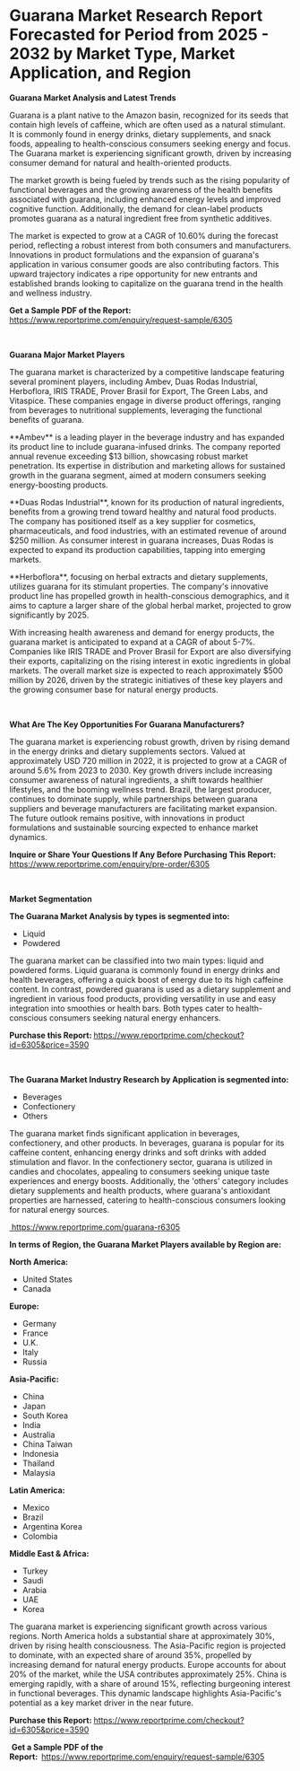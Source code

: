 <p><h1>Guarana Market Research Report Forecasted for Period from 2025 -  2032 by Market Type, Market Application, and Region</h1></p><p><strong>Guarana Market Analysis and Latest Trends</strong></p>
<p><p>Guarana is a plant native to the Amazon basin, recognized for its seeds that contain high levels of caffeine, which are often used as a natural stimulant. It is commonly found in energy drinks, dietary supplements, and snack foods, appealing to health-conscious consumers seeking energy and focus. The Guarana market is experiencing significant growth, driven by increasing consumer demand for natural and health-oriented products.</p><p>The market growth is being fueled by trends such as the rising popularity of functional beverages and the growing awareness of the health benefits associated with guarana, including enhanced energy levels and improved cognitive function. Additionally, the demand for clean-label products promotes guarana as a natural ingredient free from synthetic additives. </p><p> </p><p>The market is expected to grow at a CAGR of 10.60% during the forecast period, reflecting a robust interest from both consumers and manufacturers. Innovations in product formulations and the expansion of guarana's application in various consumer goods are also contributing factors. This upward trajectory indicates a ripe opportunity for new entrants and established brands looking to capitalize on the guarana trend in the health and wellness industry.</p></p>
<p><strong>Get a Sample PDF of the Report:&nbsp;</strong> <a href="https://www.reportprime.com/enquiry/request-sample/6305?utm_campaign=4531&utm_medium=2&utm_source=Github&utm_content=ia&utm_term=15052025&utm_id=guarana">https://www.reportprime.com/enquiry/request-sample/6305</a></p>
<p>&nbsp;</p>
<p><strong>Guarana Major Market Players</strong></p>
<p><p>The guarana market is characterized by a competitive landscape featuring several prominent players, including Ambev, Duas Rodas Industrial, Herboflora, IRIS TRADE, Prover Brasil for Export, The Green Labs, and Vitaspice. These companies engage in diverse product offerings, ranging from beverages to nutritional supplements, leveraging the functional benefits of guarana.</p><p>**Ambev** is a leading player in the beverage industry and has expanded its product line to include guarana-infused drinks. The company reported annual revenue exceeding $13 billion, showcasing robust market penetration. Its expertise in distribution and marketing allows for sustained growth in the guarana segment, aimed at modern consumers seeking energy-boosting products.</p><p>**Duas Rodas Industrial**, known for its production of natural ingredients, benefits from a growing trend toward healthy and natural food products. The company has positioned itself as a key supplier for cosmetics, pharmaceuticals, and food industries, with an estimated revenue of around $250 million. As consumer interest in guarana increases, Duas Rodas is expected to expand its production capabilities, tapping into emerging markets.</p><p>**Herboflora**, focusing on herbal extracts and dietary supplements, utilizes guarana for its stimulant properties. The company's innovative product line has propelled growth in health-conscious demographics, and it aims to capture a larger share of the global herbal market, projected to grow significantly by 2025.</p><p>With increasing health awareness and demand for energy products, the guarana market is anticipated to expand at a CAGR of about 5-7%. Companies like IRIS TRADE and Prover Brasil for Export are also diversifying their exports, capitalizing on the rising interest in exotic ingredients in global markets. The overall market size is expected to reach approximately $500 million by 2026, driven by the strategic initiatives of these key players and the growing consumer base for natural energy products.</p></p>
<p>&nbsp;</p>
<p><strong>What Are The Key Opportunities For Guarana Manufacturers?</strong></p>
<p><p>The guarana market is experiencing robust growth, driven by rising demand in the energy drinks and dietary supplements sectors. Valued at approximately USD 720 million in 2022, it is projected to grow at a CAGR of around 5.6% from 2023 to 2030. Key growth drivers include increasing consumer awareness of natural ingredients, a shift towards healthier lifestyles, and the booming wellness trend. Brazil, the largest producer, continues to dominate supply, while partnerships between guarana suppliers and beverage manufacturers are facilitating market expansion. The future outlook remains positive, with innovations in product formulations and sustainable sourcing expected to enhance market dynamics.</p></p>
<p><strong>Inquire or Share Your Questions If Any Before Purchasing This Report:</strong> <a href="https://www.reportprime.com/enquiry/pre-order/6305?utm_campaign=4531&utm_medium=2&utm_source=Github&utm_content=ia&utm_term=15052025&utm_id=guarana">https://www.reportprime.com/enquiry/pre-order/6305</a></p>
<p>&nbsp;</p>
<p><strong>Market Segmentation</strong></p>
<p><strong>The Guarana Market Analysis by types is segmented into:</strong></p>
<p><ul><li>Liquid</li><li>Powdered</li></ul></p>
<p><p>The guarana market can be classified into two main types: liquid and powdered forms. Liquid guarana is commonly found in energy drinks and health beverages, offering a quick boost of energy due to its high caffeine content. In contrast, powdered guarana is used as a dietary supplement and ingredient in various food products, providing versatility in use and easy integration into smoothies or health bars. Both types cater to health-conscious consumers seeking natural energy enhancers.</p></p>
<p><strong>Purchase this Report:&nbsp;</strong><a href="https://www.reportprime.com/checkout?id=6305&price=3590&utm_campaign=4531&utm_medium=2&utm_source=Github&utm_content=ia&utm_term=15052025&utm_id=guarana">https://www.reportprime.com/checkout?id=6305&price=3590</a></p>
<p>&nbsp;</p>
<p><strong>The Guarana Market Industry Research by Application is segmented into:</strong></p>
<p><ul><li>Beverages</li><li>Confectionery</li><li>Others</li></ul></p>
<p><p>The guarana market finds significant application in beverages, confectionery, and other products. In beverages, guarana is popular for its caffeine content, enhancing energy drinks and soft drinks with added stimulation and flavor. In the confectionery sector, guarana is utilized in candies and chocolates, appealing to consumers seeking unique taste experiences and energy boosts. Additionally, the 'others' category includes dietary supplements and health products, where guarana's antioxidant properties are harnessed, catering to health-conscious consumers looking for natural energy sources.</p></p>
<p><a href="https://www.reportprime.com/guarana-r6305?utm_campaign=4531&utm_medium=2&utm_source=Github&utm_content=ia&utm_term=15052025&utm_id=guarana">&nbsp;https://www.reportprime.com/guarana-r6305</a></p>
<p><strong>In terms of Region, the Guarana Market Players available by Region are:</strong></p>
<p>
    <p> <strong> North America: </strong>
        <ul>
            <li>United States</li>
            <li>Canada</li>
        </ul>
        </p> 
    <p> <strong> Europe: </strong>
        <ul>
            <li>Germany</li>
            <li>France</li>
            <li>U.K.</li>
            <li>Italy</li>
            <li>Russia</li>
        </ul>
        </p> 
    <p> <strong> Asia-Pacific: </strong>
        <ul>
            <li>China</li>
            <li>Japan</li>
            <li>South Korea</li>
            <li>India</li>
            <li>Australia</li>
            <li>China Taiwan</li>
            <li>Indonesia</li>
            <li>Thailand</li>
            <li>Malaysia</li>
        </ul>
        </p> 
    <p> <strong> Latin America: </strong>
        <ul>
            <li>Mexico</li>
            <li>Brazil</li>
            <li>Argentina Korea</li>
            <li>Colombia</li>
        </ul>
        </p> 
    <p> <strong> Middle East & Africa: </strong>
        <ul>
            <li>Turkey</li>
            <li>Saudi</li>
            <li>Arabia</li>
            <li>UAE</li>
            <li>Korea</li>
        </ul>
    </p>
    </p>
<p><p>The guarana market is experiencing significant growth across various regions. North America holds a substantial share at approximately 30%, driven by rising health consciousness. The Asia-Pacific region is projected to dominate, with an expected share of around 35%, propelled by increasing demand for natural energy products. Europe accounts for about 20% of the market, while the USA contributes approximately 25%. China is emerging rapidly, with a share of around 15%, reflecting burgeoning interest in functional beverages. This dynamic landscape highlights Asia-Pacific's potential as a key market driver in the near future.</p></p>
<p><strong>Purchase this Report: </strong><a href="https://www.reportprime.com/checkout?id=6305&price=3590&utm_campaign=4531&utm_medium=2&utm_source=Github&utm_content=ia&utm_term=15052025&utm_id=guarana">https://www.reportprime.com/checkout?id=6305&price=3590</a></p>
<p>&nbsp;<strong>Get a Sample PDF of the Report:&nbsp;&nbsp;</strong><a href="https://www.reportprime.com/enquiry/request-sample/6305?utm_campaign=4531&utm_medium=2&utm_source=Github&utm_content=ia&utm_term=15052025&utm_id=guarana">https://www.reportprime.com/enquiry/request-sample/6305</a></p>
<p><strong></strong></p>
<p><p></p><p></p><p></p></p>